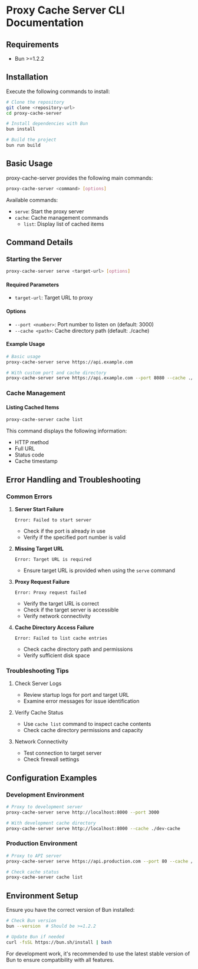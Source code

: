 # Proxy Cache Server CLI Documentation

## Requirements

- Bun >=1.2.2

## Installation

Execute the following commands to install:

```bash
# Clone the repository
git clone <repository-url>
cd proxy-cache-server

# Install dependencies with Bun
bun install

# Build the project
bun run build
```

## Basic Usage

proxy-cache-server provides the following main commands:

```bash
proxy-cache-server <command> [options]
```

Available commands:
- `serve`: Start the proxy server
- `cache`: Cache management commands
  - `list`: Display list of cached items

## Command Details

### Starting the Server

```bash
proxy-cache-server serve <target-url> [options]
```

#### Required Parameters
- `target-url`: Target URL to proxy

#### Options
- `--port <number>`: Port number to listen on (default: 3000)
- `--cache <path>`: Cache directory path (default: ./cache)

#### Example Usage
```bash
# Basic usage
proxy-cache-server serve https://api.example.com

# With custom port and cache directory
proxy-cache-server serve https://api.example.com --port 8080 --cache ./my-cache
```

### Cache Management

#### Listing Cached Items
```bash
proxy-cache-server cache list
```

This command displays the following information:
- HTTP method
- Full URL
- Status code
- Cache timestamp

## Error Handling and Troubleshooting

### Common Errors

1. **Server Start Failure**
   ```
   Error: Failed to start server
   ```
   - Check if the port is already in use
   - Verify if the specified port number is valid

2. **Missing Target URL**
   ```
   Error: Target URL is required
   ```
   - Ensure target URL is provided when using the `serve` command

3. **Proxy Request Failure**
   ```
   Error: Proxy request failed
   ```
   - Verify the target URL is correct
   - Check if the target server is accessible
   - Verify network connectivity

4. **Cache Directory Access Failure**
   ```
   Error: Failed to list cache entries
   ```
   - Check cache directory path and permissions
   - Verify sufficient disk space

### Troubleshooting Tips

1. Check Server Logs
   - Review startup logs for port and target URL
   - Examine error messages for issue identification

2. Verify Cache Status
   - Use `cache list` command to inspect cache contents
   - Check cache directory permissions and capacity

3. Network Connectivity
   - Test connection to target server
   - Check firewall settings

## Configuration Examples

### Development Environment

```bash
# Proxy to development server
proxy-cache-server serve http://localhost:8000 --port 3000

# With development cache directory
proxy-cache-server serve http://localhost:8000 --cache ./dev-cache
```

### Production Environment

```bash
# Proxy to API server
proxy-cache-server serve https://api.production.com --port 80 --cache /var/cache/proxy

# Check cache status
proxy-cache-server cache list
```

## Environment Setup

Ensure you have the correct version of Bun installed:

```bash
# Check Bun version
bun --version  # Should be >=1.2.2

# Update Bun if needed
curl -fsSL https://bun.sh/install | bash
```

For development work, it's recommended to use the latest stable version of Bun to ensure compatibility with all features.